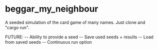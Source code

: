 # beggar_my_neighbour
A seeded simulation of the card game of many names.
Just clone and "cargo run".

FUTURE:
  -- Ability to provide a seed
  -- Save used seeds + results
  -- Load from saved seeds
  -- Continuous run option
